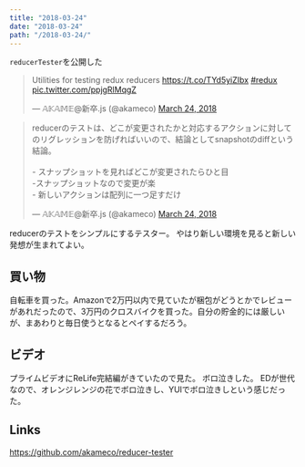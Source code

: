 ```yaml
---
title: "2018-03-24"
date: "2018-03-24"
path: "/2018-03-24/"
---
```



`reducerTester`を公開した

<blockquote class="twitter-tweet" data-partner="tweetdeck"><p lang="en" dir="ltr">Utilities for testing redux reducers <a href="https://t.co/TYd5yiZIbx">https://t.co/TYd5yiZIbx</a> <a href="https://twitter.com/hashtag/redux?src=hash&amp;ref_src=twsrc%5Etfw">#redux</a> <a href="https://t.co/ppjgRlMqgZ">pic.twitter.com/ppjgRlMqgZ</a></p>&mdash; 𝔸𝕂𝔸𝕄𝔼@新卒.js (@akameco) <a href="https://twitter.com/akameco/status/977531488580218880?ref_src=twsrc%5Etfw">March 24, 2018</a></blockquote>

<blockquote class="twitter-tweet" data-conversation="none" data-cards="hidden" data-partner="tweetdeck"><p lang="ja" dir="ltr">reducerのテストは、どこが変更されたかと対応するアクションに対してのリグレッションを防げればいいので、結論としてsnapshotのdiffという結論。<br><br>- スナップショットを見ればどこが変更されたらひと目<br>-スナップショットなので変更が楽<br>- 新しいアクションは配列に一つ足すだけ</p>&mdash; 𝔸𝕂𝔸𝕄𝔼@新卒.js (@akameco) <a href="https://twitter.com/akameco/status/977533222748749824?ref_src=twsrc%5Etfw">March 24, 2018</a></blockquote>
<script async src="https://platform.twitter.com/widgets.js" charset="utf-8"></script>

reducerのテストをシンプルにするテスター。
やはり新しい環境を見ると新しい発想が生まれてよい。

## 買い物

自転車を買った。Amazonで2万円以内で見ていたが梱包がどうとかでレビューがあれだったので、3万円のクロスバイクを買った。自分の貯金的には厳しいが、まあわりと毎日使うとなるとペイするだろう。

## ビデオ

プライムビデオにReLife完結編がきていたので見た。
ボロ泣きした。
EDが世代なので、オレンジレンジの花でボロ泣きし、YUIでボロ泣きしという感じだった。

## Links

https://github.com/akameco/reducer-tester
